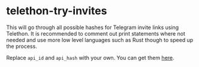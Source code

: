 # telethon-try-invites

This will go through all possible hashes for Telegram invite links using Telethon. It is recommended to comment out print statements where not needed and use more low level languages such as Rust though to speed up the process.

Replace `api_id` and `api_hash` with your own. You can get them [here](my.telegram.org).